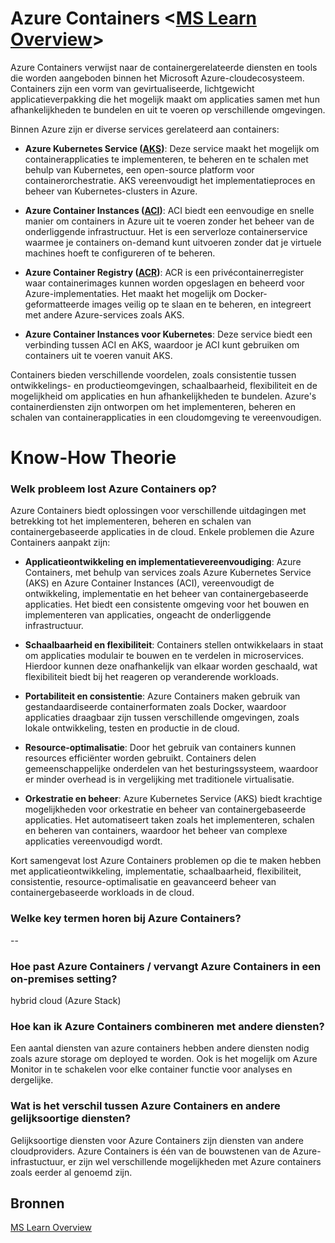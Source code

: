 # Azure Containers <[MS Learn Overview](https://learn.microsoft.com/nl-nl/azure/containers/)>
Azure Containers verwijst naar de containergerelateerde diensten en tools die worden aangeboden binnen het Microsoft Azure-cloudecosysteem. Containers zijn een vorm van gevirtualiseerde, lichtgewicht applicatieverpakking die het mogelijk maakt om applicaties samen met hun afhankelijkheden te bundelen en uit te voeren op verschillende omgevingen.

Binnen Azure zijn er diverse services gerelateerd aan containers:
- **Azure Kubernetes Service ([AKS](https://learn.microsoft.com/nl-nl/azure/aks/))**: Deze service maakt het mogelijk om containerapplicaties te implementeren, te beheren en te schalen met behulp van Kubernetes, een open-source platform voor containerorchestratie. AKS vereenvoudigt het implementatieproces en beheer van Kubernetes-clusters in Azure.

- **Azure Container Instances ([ACI](https://learn.microsoft.com/nl-nl/azure/container-instances/availability-zones))**: ACI biedt een eenvoudige en snelle manier om containers in Azure uit te voeren zonder het beheer van de onderliggende infrastructuur. Het is een serverloze containerservice waarmee je containers on-demand kunt uitvoeren zonder dat je virtuele machines hoeft te configureren of te beheren.

- **Azure Container Registry ([ACR](https://learn.microsoft.com/nl-nl/azure/container-registry/))**: ACR is een privécontainerregister waar containerimages kunnen worden opgeslagen en beheerd voor Azure-implementaties. Het maakt het mogelijk om Docker-geformatteerde images veilig op te slaan en te beheren, en integreert met andere Azure-services zoals AKS.

- **Azure Container Instances voor Kubernetes**: Deze service biedt een verbinding tussen ACI en AKS, waardoor je ACI kunt gebruiken om containers uit te voeren vanuit AKS.

Containers bieden verschillende voordelen, zoals consistentie tussen ontwikkelings- en productieomgevingen, schaalbaarheid, flexibiliteit en de mogelijkheid om applicaties en hun afhankelijkheden te bundelen. Azure's containerdiensten zijn ontworpen om het implementeren, beheren en schalen van containerapplicaties in een cloudomgeving te vereenvoudigen.

# Know-How Theorie
### Welk probleem lost Azure Containers op?
Azure Containers biedt oplossingen voor verschillende uitdagingen met betrekking tot het implementeren, beheren en schalen van containergebaseerde applicaties in de cloud. Enkele problemen die Azure Containers aanpakt zijn:

-  **Applicatieontwikkeling en implementatievereenvoudiging**: Azure Containers, met behulp van services zoals Azure Kubernetes Service (AKS) en Azure Container Instances (ACI), vereenvoudigt de ontwikkeling, implementatie en het beheer van containergebaseerde applicaties. Het biedt een consistente omgeving voor het bouwen en implementeren van applicaties, ongeacht de onderliggende infrastructuur.

- **Schaalbaarheid en flexibiliteit**: Containers stellen ontwikkelaars in staat om applicaties modulair te bouwen en te verdelen in microservices. Hierdoor kunnen deze onafhankelijk van elkaar worden geschaald, wat flexibiliteit biedt bij het reageren op veranderende workloads.

- **Portabiliteit en consistentie**: Azure Containers maken gebruik van gestandaardiseerde containerformaten zoals Docker, waardoor applicaties draagbaar zijn tussen verschillende omgevingen, zoals lokale ontwikkeling, testen en productie in de cloud.

- **Resource-optimalisatie**: Door het gebruik van containers kunnen resources efficiënter worden gebruikt. Containers delen gemeenschappelijke onderdelen van het besturingssysteem, waardoor er minder overhead is in vergelijking met traditionele virtualisatie.

- **Orkestratie en beheer**: Azure Kubernetes Service (AKS) biedt krachtige mogelijkheden voor orkestratie en beheer van containergebaseerde applicaties. Het automatiseert taken zoals het implementeren, schalen en beheren van containers, waardoor het beheer van complexe applicaties vereenvoudigd wordt.

Kort samengevat lost Azure Containers problemen op die te maken hebben met applicatieontwikkeling, implementatie, schaalbaarheid, flexibiliteit, consistentie, resource-optimalisatie en geavanceerd beheer van containergebaseerde workloads in de cloud.

### Welke key termen horen bij Azure Containers?
--

### Hoe past Azure Containers / vervangt Azure Containers in een on-premises setting?
hybrid cloud (Azure Stack)

### Hoe kan ik Azure Containers combineren met andere diensten?
Een aantal diensten van azure containers hebben andere diensten nodig zoals azure storage om deployed te worden. Ook is het mogelijk om Azure Monitor in te schakelen voor elke container functie voor analyses en dergelijke.

### Wat is het verschil tussen Azure Containers en andere gelijksoortige diensten?
Gelijksoortige diensten voor Azure Containers zijn diensten van andere cloudproviders. Azure Containers is één van de bouwstenen van de Azure-infrastuctuur, er zijn wel verschillende mogelijkheden met Azure containers zoals eerder al genoemd zijn.


## Bronnen
[MS Learn Overview](https://learn.microsoft.com/nl-nl/azure/containers/)